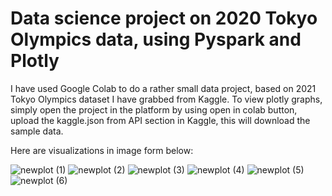 
# Data science project on 2020 Tokyo Olympics data, using Pyspark and Plotly

I have used Google Colab to do a rather small data project, based on 2021 Tokyo Olympics dataset I have grabbed from Kaggle. To view plotly graphs, simply open the project in the platform by using open in colab button, upload the kaggle.json from API section in Kaggle, this will download the sample data.

Here are visualizations in image form below:

![newplot (1)](https://user-images.githubusercontent.com/50174304/225100012-92949633-516c-4643-943b-c1376a7c55a0.png)
![newplot (2)](https://user-images.githubusercontent.com/50174304/225100038-0b26da81-bb6e-4f30-aaf4-7620daa0eb5c.png)
![newplot (3)](https://user-images.githubusercontent.com/50174304/225100056-c4b53ab1-c122-49db-b999-903bcf864842.png)
![newplot (4)](https://user-images.githubusercontent.com/50174304/225100062-a4c14cd1-b18d-426a-a1de-4be52ae56a0b.png)
![newplot (5)](https://user-images.githubusercontent.com/50174304/225100075-088714c4-a6e8-4b2f-8044-301b98c2434c.png)
![newplot (6)](https://user-images.githubusercontent.com/50174304/225100086-b8221f6e-1e52-4038-aa50-847d8bb1607f.png)
